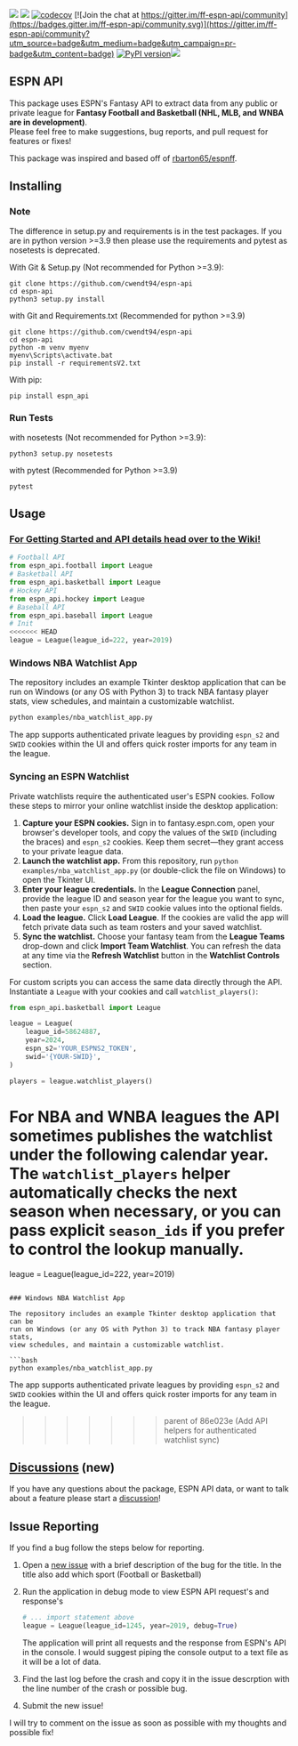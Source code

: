 ![](https://github.com/cwendt94/espn-api/workflows/Espn%20API/badge.svg)
![](https://github.com/cwendt94/espn-api/workflows/Espn%20API%20Integration%20Test/badge.svg) [![codecov](https://codecov.io/gh/cwendt94/espn-api/branch/master/graphs/badge.svg)](https://codecov.io/gh/cwendt94/espn-api) [![Join the chat at https://gitter.im/ff-espn-api/community](https://badges.gitter.im/ff-espn-api/community.svg)](https://gitter.im/ff-espn-api/community?utm_source=badge&utm_medium=badge&utm_campaign=pr-badge&utm_content=badge) [![PyPI version](https://badge.fury.io/py/espn-api.svg)](https://badge.fury.io/py/espn-api)<a target="_blank" href="https://www.python.org/downloads/" title="Python version"><img src="https://img.shields.io/badge/python-%3E=_3.8-teal.svg"></a>


## ESPN API
This package uses ESPN's Fantasy API to extract data from any public or private league for **Fantasy Football and Basketball (NHL, MLB, and WNBA are in development)**.  
Please feel free to make suggestions, bug reports, and pull request for features or fixes!

This package was inspired and based off of [rbarton65/espnff](https://github.com/rbarton65/espnff).

## Installing
### Note
The difference in setup.py and requirements is in the test packages. If you are in python version >=3.9 then please use the requirements and pytest as nosetests is deprecated.

With Git & Setup.py (Not recommended for Python >=3.9):
```
git clone https://github.com/cwendt94/espn-api
cd espn-api
python3 setup.py install
```

with Git and Requirements.txt (Recommended for python >=3.9)
```
git clone https://github.com/cwendt94/espn-api
cd espn-api
python -m venv myenv
myenv\Scripts\activate.bat
pip install -r requirementsV2.txt
```

With pip:
```
pip install espn_api
```


### Run Tests
with nosetests (Not recommended for Python >=3.9):
```
python3 setup.py nosetests
```

with pytest (Recommended for Python >=3.9)
```
pytest
```




## Usage
### [For Getting Started and API details head over to the Wiki!](https://github.com/cwendt94/espn-api/wiki)
```python
# Football API
from espn_api.football import League
# Basketball API
from espn_api.basketball import League
# Hockey API
from espn_api.hockey import League
# Baseball API
from espn_api.baseball import League
# Init
<<<<<<< HEAD
league = League(league_id=222, year=2019)
```

### Windows NBA Watchlist App

The repository includes an example Tkinter desktop application that can be
run on Windows (or any OS with Python 3) to track NBA fantasy player stats,
view schedules, and maintain a customizable watchlist.

```bash
python examples/nba_watchlist_app.py
```

The app supports authenticated private leagues by providing `espn_s2` and
`SWID` cookies within the UI and offers quick roster imports for any team in
the league.

### Syncing an ESPN Watchlist

Private watchlists require the authenticated user's ESPN cookies. Follow these
steps to mirror your online watchlist inside the desktop application:

1. **Capture your ESPN cookies.** Sign in to fantasy.espn.com, open your
   browser's developer tools, and copy the values of the `SWID` (including the
   braces) and `espn_s2` cookies. Keep them secret—they grant access to your
   private league data.
2. **Launch the watchlist app.** From this repository, run
   `python examples/nba_watchlist_app.py` (or double-click the file on Windows)
   to open the Tkinter UI.
3. **Enter your league credentials.** In the **League Connection** panel,
   provide the league ID and season year for the league you want to sync, then
   paste your `espn_s2` and `SWID` cookie values into the optional fields.
4. **Load the league.** Click **Load League**. If the cookies are valid the
   app will fetch private data such as team rosters and your saved watchlist.
5. **Sync the watchlist.** Choose your fantasy team from the **League Teams**
   drop-down and click **Import Team Watchlist**. You can refresh the data at
   any time via the **Refresh Watchlist** button in the **Watchlist Controls**
   section.

For custom scripts you can access the same data directly through the API.
Instantiate a `League` with your cookies and call `watchlist_players()`:

```python
from espn_api.basketball import League

league = League(
    league_id=58624887,
    year=2024,
    espn_s2='YOUR_ESPNS2_TOKEN',
    swid='{YOUR-SWID}',
)

players = league.watchlist_players()
```

For NBA and WNBA leagues the API sometimes publishes the watchlist under the
following calendar year. The `watchlist_players` helper automatically checks the
next season when necessary, or you can pass explicit `season_ids` if you prefer
to control the lookup manually.
=======
league = League(league_id=222, year=2019)
```

### Windows NBA Watchlist App

The repository includes an example Tkinter desktop application that can be
run on Windows (or any OS with Python 3) to track NBA fantasy player stats,
view schedules, and maintain a customizable watchlist.

```bash
python examples/nba_watchlist_app.py
```

The app supports authenticated private leagues by providing `espn_s2` and
`SWID` cookies within the UI and offers quick roster imports for any team in
the league.
>>>>>>> parent of 86e023e (Add API helpers for authenticated watchlist sync)


## [Discussions](https://github.com/cwendt94/espn-api/discussions) (new)
If you have any questions about the package, ESPN API data, or want to talk about a feature please start a [discussion](https://github.com/cwendt94/espn-api/discussions)! 


## Issue Reporting
If you find a bug follow the steps below for reporting.

1. Open a [new issue](https://github.com/cwendt94/espn-api/issues) with a brief description of the bug for the title. In the title also add which sport (Football or Basketball)

2. Run the application in debug mode to view ESPN API request's and response's
    ```python
    # ... import statement above
    league = League(league_id=1245, year=2019, debug=True)
    ```
    The application will print all requests and the response from ESPN's API in the console. I would suggest piping the console output to a text file as it will be a lot of data.

3. Find the last log before the crash and copy it in the issue descrption with the line number of the crash or possible bug.

4. Submit the new issue!

I will try to comment on the issue as soon as possible with my thoughts and possible fix!
